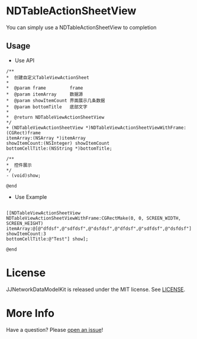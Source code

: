 # NDTableActionSheetView
You can simply use a NDTableActionSheetView to completion

## Usage

* Use API

```objc
/**
*  创建自定义TableViewActionSheet
*
*  @param frame         frame
*  @param itemArray     数据源
*  @param showItemCount 界面展示几条数据
*  @param bottomTitle   底部文字
*
*  @return NDTableViewActionSheetView
*/
+ (NDTableViewActionSheetView *)NDTableViewActionSheetViewWithFrame:(CGRect)frame
itemArray:(NSArray *)itemArray
showItemCount:(NSInteger) showItemCount
bottomCellTitle:(NSString *)bottomTitle;

/**
*  控件展示
*/
- (void)show;

@end
```

* Use Example

```objc

[[NDTableViewActionSheetView NDTableViewActionSheetViewWithFrame:CGRectMake(0, 0, SCREEN_WIDTH, SCREEN_HEIGHT)
itemArray:@[@"dfdsf",@"sdfdsf",@"dsfdsf",@"dfdsf",@"sdfdsf",@"dsfdsf"]
showItemCount:3
bottomCellTitle:@"Test"] show];

@end
```

# License

JJNetworkDataModelKit is released under the MIT license. See
[LICENSE](https://github.com/hamilyjing/JJNetworkDataModelKit/blob/master/LICENSE).

# More Info

Have a question? Please [open an issue](https://github.com/hamilyjing/JJNetworkDataModelKit/issues)!
